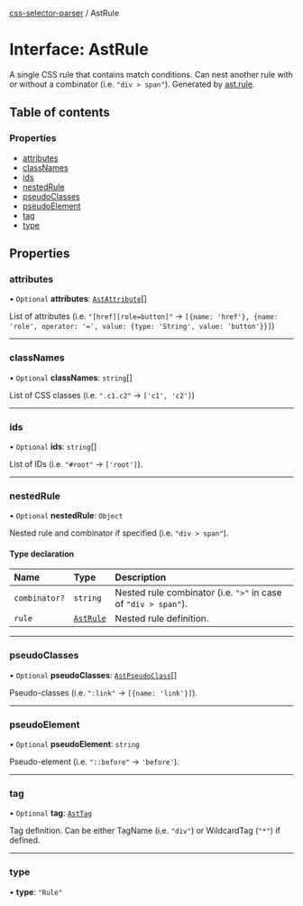 [css-selector-parser](../README.md) / AstRule

# Interface: AstRule

A single CSS rule that contains match conditions.
Can nest another rule with or without a combinator (i.e. `"div > span"`).
Generated by [ast.rule](AstFactory.md#rule).

## Table of contents

### Properties

- [attributes](AstRule.md#attributes)
- [classNames](AstRule.md#classnames)
- [ids](AstRule.md#ids)
- [nestedRule](AstRule.md#nestedrule)
- [pseudoClasses](AstRule.md#pseudoclasses)
- [pseudoElement](AstRule.md#pseudoelement)
- [tag](AstRule.md#tag)
- [type](AstRule.md#type)

## Properties

### attributes

• `Optional` **attributes**: [`AstAttribute`](AstAttribute.md)[]

List of attributes (i.e. `"[href][role=button]"` -> `[{name: 'href'}, {name: 'role', operator: '=', value: {type: 'String', value: 'button'}}]`)

___

### classNames

• `Optional` **classNames**: `string`[]

List of CSS classes (i.e. `".c1.c2"` -> `['c1', 'c2']`)

___

### ids

• `Optional` **ids**: `string`[]

List of IDs (i.e. `"#root"` -> `['root']`).

___

### nestedRule

• `Optional` **nestedRule**: `Object`

Nested rule and combinator if specified (i.e. `"div > span"`).

#### Type declaration

| Name | Type | Description |
| :------ | :------ | :------ |
| `combinator?` | `string` | Nested rule combinator (i.e. `">"` in case of `"div > span"`). |
| `rule` | [`AstRule`](AstRule.md) | Nested rule definition. |

___

### pseudoClasses

• `Optional` **pseudoClasses**: [`AstPseudoClass`](AstPseudoClass.md)[]

Pseudo-classes (i.e. `":link"` -> `[{name: 'link'}]`).

___

### pseudoElement

• `Optional` **pseudoElement**: `string`

Pseudo-element (i.e. `"::before"` -> `'before'`).

___

### tag

• `Optional` **tag**: [`AstTag`](../README.md#asttag)

Tag definition. Can be either TagName (i.e. `"div"`) or WildcardTag (`"*"`) if defined.

___

### type

• **type**: ``"Rule"``
